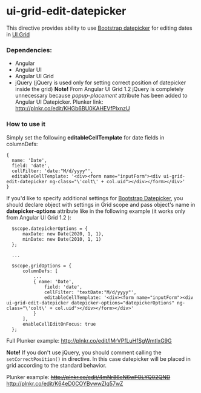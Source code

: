 # ui-grid-edit-datepicker

This directive provides ability to use [Bootstrap datepicker](https://angular-ui.github.io/bootstrap/#/datepicker) for editing dates in [UI Grid](http://ui-grid.info/)


### Dependencies:

  - Angular
  - Angular UI
  - Angular UI Grid
  - jQuery (jQuery is used only for setting correct position of datepicker inside the grid) **Note!** From Angular UI Grid 1.2 jQuery is completely unnecessary because *popup-placement* attribute has been added to Angular UI Datepicker. Plunker link: http://plnkr.co/edit/KHGb6BU0KAHEVfPlxnzU

### How to use it

  Simply set the following **editableCellTemplate** for date fields in columnDefs:

  ```
  {
    name: 'Date',
    field: 'date',
    cellFilter: 'date:"M/d/yyyy"',
    editableCellTemplate: '<div><form name="inputForm"><div ui-grid-edit-datepicker ng-class="\'colt\' + col.uid"></div></form></div>'
  }
  ```

  If you'd like to specify additional settings for [Bootstrap Datepicker](https://angular-ui.github.io/bootstrap/#/datepicker), you should declare object with settings in Grid scope and pass object's name in **datepicker-options** attribute like in the following example (it works only from Angular UI Grid 1.2 ):

  ```
    $scope.datepickerOptions = {
        maxDate: new Date(2020, 1, 1),
        minDate: new Date(2010, 1, 1)
    };

    ...

    $scope.gridOptions = {
        columnDefs: [
            ...
            { name: 'Date',
                field: 'date',
                cellFilter: 'textDate:"M/d/yyyy"',
                editableCellTemplate: '<div><form name="inputForm"><div ui-grid-edit-datepicker datepicker-options="datepickerOptions" ng-class="\'colt\' + col.uid"></div></form></div>'
            }
        ],
        enableCellEditOnFocus: true
    };
  ```
Full Plunker example: http://plnkr.co/edit/lMrVPfLuHfSgWmtlxG9G

**Note!** If you don't use jQuery, you should comment calling the `setCorrectPosition()` in directive. In this case datepicker will be placed in grid according to the standard behavior.

Plunker example: ~~http://plnkr.co/edit/4mNr86cN6wFOLYQ02QND~~ http://plnkr.co/edit/K64eD0COYBvwwZIq57wZ